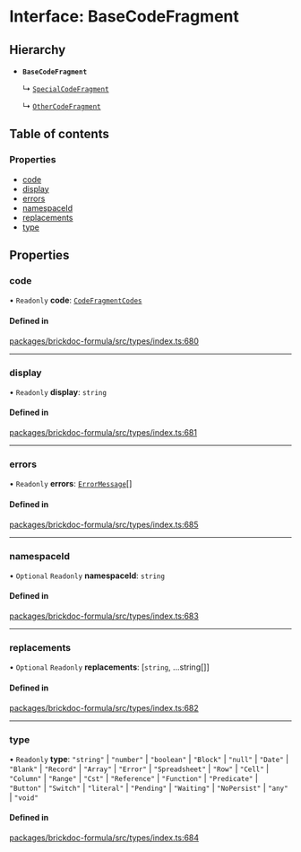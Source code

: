 # Interface: BaseCodeFragment

## Hierarchy

- **`BaseCodeFragment`**

  ↳ [`SpecialCodeFragment`](SpecialCodeFragment.md)

  ↳ [`OtherCodeFragment`](OtherCodeFragment.md)

## Table of contents

### Properties

- [code](BaseCodeFragment.md#code)
- [display](BaseCodeFragment.md#display)
- [errors](BaseCodeFragment.md#errors)
- [namespaceId](BaseCodeFragment.md#namespaceid)
- [replacements](BaseCodeFragment.md#replacements)
- [type](BaseCodeFragment.md#type)

## Properties

### <a id="code" name="code"></a> code

• `Readonly` **code**: [`CodeFragmentCodes`](../README.md#codefragmentcodes)

#### Defined in

[packages/brickdoc-formula/src/types/index.ts:680](https://github.com/mashcard/mashcard/blob/main/packages/brickdoc-formula/src/types/index.ts#L680)

---

### <a id="display" name="display"></a> display

• `Readonly` **display**: `string`

#### Defined in

[packages/brickdoc-formula/src/types/index.ts:681](https://github.com/mashcard/mashcard/blob/main/packages/brickdoc-formula/src/types/index.ts#L681)

---

### <a id="errors" name="errors"></a> errors

• `Readonly` **errors**: [`ErrorMessage`](ErrorMessage.md)[]

#### Defined in

[packages/brickdoc-formula/src/types/index.ts:685](https://github.com/mashcard/mashcard/blob/main/packages/brickdoc-formula/src/types/index.ts#L685)

---

### <a id="namespaceid" name="namespaceid"></a> namespaceId

• `Optional` `Readonly` **namespaceId**: `string`

#### Defined in

[packages/brickdoc-formula/src/types/index.ts:683](https://github.com/mashcard/mashcard/blob/main/packages/brickdoc-formula/src/types/index.ts#L683)

---

### <a id="replacements" name="replacements"></a> replacements

• `Optional` `Readonly` **replacements**: [`string`, ...string[]]

#### Defined in

[packages/brickdoc-formula/src/types/index.ts:682](https://github.com/mashcard/mashcard/blob/main/packages/brickdoc-formula/src/types/index.ts#L682)

---

### <a id="type" name="type"></a> type

• `Readonly` **type**: `"string"` \| `"number"` \| `"boolean"` \| `"Block"` \| `"null"` \| `"Date"` \| `"Blank"` \| `"Record"` \| `"Array"` \| `"Error"` \| `"Spreadsheet"` \| `"Row"` \| `"Cell"` \| `"Column"` \| `"Range"` \| `"Cst"` \| `"Reference"` \| `"Function"` \| `"Predicate"` \| `"Button"` \| `"Switch"` \| `"literal"` \| `"Pending"` \| `"Waiting"` \| `"NoPersist"` \| `"any"` \| `"void"`

#### Defined in

[packages/brickdoc-formula/src/types/index.ts:684](https://github.com/mashcard/mashcard/blob/main/packages/brickdoc-formula/src/types/index.ts#L684)
